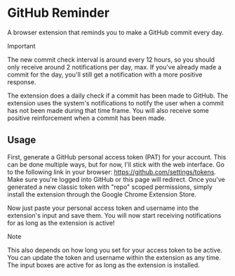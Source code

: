 # GitHub Reminder

A browser extension that reminds you to make a GitHub commit every day.

> [!IMPORTANT]
> The new commit check interval is around every 12 hours, so you should only receive around 2 notifications per day, max. If you've already made a commit for the day, you'll still get a notification with a more positive response.

The extension does a daily check if a commit has been made to GitHub. The extension uses the system's notifications to notify the user when a commit has not been made during that time frame. You will also receive some positive reinforcement when a commit has been made.

## Usage

First, generate a GitHub personal access token (PAT) for your account. This can be done multiple ways, but for now, I'll stick with the web interface. Go to the following link in your browser: https://github.com/settings/tokens. Make sure you're logged into GitHub or this page will redirect. Once you've generated a new classic token with "repo" scoped permissions, simply install the extension through the Google Chrome Extension Store.

Now just paste your personal access token and username into the extension's input and save them. You will now start receiving notifications for as long as the extension is active!

> [!NOTE]
> This also depends on how long you set for your access token to be active. You can update the token and username within the extension as any time. The input boxes are active for as long as the extension is installed.
